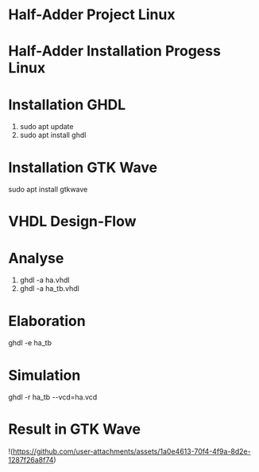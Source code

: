 # Half-Adder Project Linux

# Half-Adder Installation Progess Linux

# Installation GHDL
1. sudo apt update
2. sudo apt install ghdl

# Installation GTK Wave
sudo apt install gtkwave

# VHDL Design-Flow
# Analyse
1. ghdl -a ha.vhdl
2. ghdl -a ha_tb.vhdl

# Elaboration 
ghdl -e ha_tb

# Simulation
ghdl -r ha_tb --vcd=ha.vcd

# Result in GTK Wave
!(https://github.com/user-attachments/assets/1a0e4613-70f4-4f9a-8d2e-1287f26a8f74)


